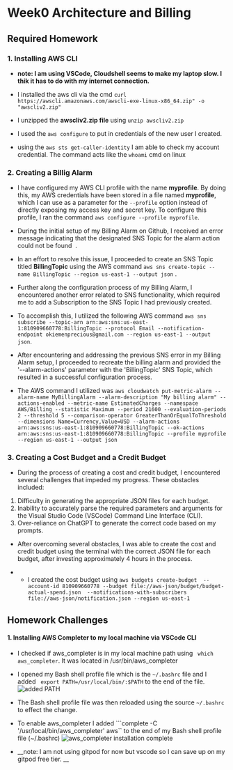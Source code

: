 # Week0 Architecture and Billing


## Required Homework
### 1. Installing AWS CLI
- __note: I am using VSCode, Cloudshell seems to make my laptop slow. I thik it has to do with my internet connection.__

- I installed the aws cli via the cmd ```curl https://awscli.amazonaws.com/awscli-exe-linux-x86_64.zip" -o "awscliv2.zip" ```
- I unzipped the __awscliv2.zip file__ using ```unzip awscliv2.zip```

- I used the ```aws configure``` to put in credentials of the new user I created.

- using the  ```aws sts get-caller-identity``` I am able to check my account credential. The command acts like the ``whoami`` cmd on linux

### 2. Creating a Billig Alarm
- I have configured my AWS CLI profile with the name __myprofile__. By doing this, my AWS credentials have been stored in a file named __myprofile__, which I can use as a parameter for the ```--profile``` option instead of directly exposing my access key and secret key. To configure this profile, I ran the command ```aws configure --profile myprofile```.

- During the initial setup of my Billing Alarm on Github, I received an error message indicating that the designated SNS Topic for the alarm action could not be found ![]() .

- In an effort to resolve this issue, I proceeded to create an SNS Topic titled __BillingTopic__ using the AWS command ```aws sns create-topic --name BillingTopic --region us-east-1 --output json``` .

- Further along the configuration process of my Billing Alarm, I encountered another error related to SNS functionality, which required me to add a Subscription to the SNS Topic I had previously created.

- To accomplish this, I utilized the following AWS command ```aws sns subscribe --topic-arn arn:aws:sns:us-east-1:810909660778:BillingTopic --protocol Email --notification-endpoint okiemenprecious@gmail.com --region us-east-1 --output json```.

- After encountering and addressing the previous SNS error in my Billing Alarm setup, I proceeded to recreate the billing alarm and provided the '--alarm-actions' parameter with the 'BillingTopic' SNS Topic, which resulted in a successful configuration process. 

- The AWS command I utilized was 
```aws cloudwatch put-metric-alarm --alarm-name MyBillingAlarm --alarm-description "My billing alarm" --actions-enabled --metric-name EstimatedCharges --namespace AWS/Billing --statistic Maximum --period 21600 --evaluation-periods 2 --threshold 5 --comparison-operator GreaterThanOrEqualToThreshold --dimensions Name=Currency,Value=USD --alarm-actions arn:aws:sns:us-east-1:810909660778:BillingTopic --ok-actions arn:aws:sns:us-east-1:810909660778:BillingTopic --profile myprofile --region us-east-1 --output json```

### 3. Creating a Cost Budget and a Credit Budget 
- During the process of creating a cost and credit budget, I encountered several challenges that impeded my progress. These obstacles included:

1. Difficulty in generating the appropriate JSON files for each budget.
2. Inability to accurately parse the required parameters and arguments for the Visual Studio Code (VSCode) Command Line Interface (CLI).
3. Over-reliance on ChatGPT to generate the correct code based on my prompts.

- After overcoming several obstacles, I was able to create the cost and credit budget using the terminal with the correct JSON file for each budget, after investing approximately 4 hours in the process.

- - I created the cost budget using 
```aws budgets create-budget  --account-id 810909660778 --budget file://aws-json/budget/budget-actual-spend.json  --notifications-with-subscribers  file://aws-json/notification.json --region us-east-1```




## Homework Challenges
#### 1. Installing AWS Completer to my local machine via VSCode CLI
- I checked if aws_completer is in my local machine path using ``` which aws_completer```. It was located in /usr/bin/aws_completer

- I opened my Bash shell profile file which is the ```~/.bashrc``` file and I added ``` export PATH=/usr/local/bin/:$PATH``` to the end of the file. ![added PATH](assest/WEEK%200%20%20PATH%20added.png)

- The Bash shell profile file was then reloaded using the source ```~/.bashrc``` to effect the change.

- To enable aws_completer I added ```complete -C '/usr/local/bin/aws_completer' aws`` to the end of my Bash shell profile file (~/.bashrc) ![aws_completer installation complete](assest/WEEK%200%20%20AWS%20auto%20completer%20installation.png)

- __note: I am not using gitpod for now but vscode so I can save up on my gitpod free tier. __



